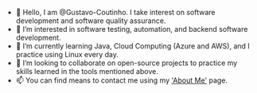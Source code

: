- 👋 Hello, I am @Gustavo-Coutinho. I take interest on software development and software quality assurance.
- 👀 I’m interested in software testing, automation, and backend software development.
- 🌱 I’m currently learning Java, Cloud Computing (Azure and AWS), and I practice using Linux every day. 
- 💞️ I’m looking to collaborate on open-source projects to practice my skills learned in the tools mentioned above.
- 📫 You can find means to contact me using my ['About Me'](about.me/gustavo-coutinho) page.
<!---
Gustavo-Coutinho/Gustavo-Coutinho is a ✨ special ✨ repository because its `README.md` (this file) appears on your GitHub profile.
--->
